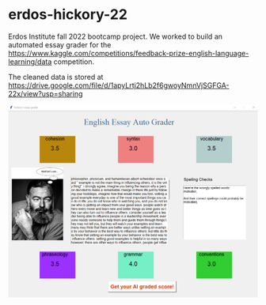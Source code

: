 # erdos-hickory-22
Erdos Institute fall 2022 bootcamp project. We worked to build an automated essay grader for the https://www.kaggle.com/competitions/feedback-prize-english-language-learning/data competition. 

The cleaned data is stored at https://drive.google.com/file/d/1apyLrtj2hLb2f6gwoyNmnVjSGFGA-22x/view?usp=sharing

![Screenshot](documents/images/guiexample.png)
